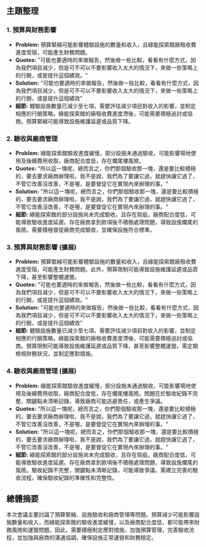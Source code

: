 ## 主題整理

### 1. 預算與財務影響

* **Problem:** 預算緊縮可能影響體驗設施的數量和收入，且綠能探索館廠租收費進度受阻，可能產生財務問題。
* **Quotes:** "可能也要適時的來做報告，然後做一些比較，看看有什麼方式，因為我們項目減少，但是可不可以不要影響收入太大的情況下，來做一些策略上的行銷，或是提升這個績效。"
* **Solution:** "可能也要適時的來做報告，然後做一些比較，看看有什麼方式，因為我們項目減少，但是可不可以不要影響收入太大的情況下，來做一些策略上的行銷，或是提升這個績效"
* **細節:** 體驗設施數量已減少至七項，需要評估減少項目對收入的影響，並制定相應的行銷策略。綠能探索館的廠租收費進度滯後，可能需要積極追討或協商。預算緊縮可能導致設施維護延遲或品質下降。

### 2. 驗收與廠商管理

* **Problem:** 綠能探索館驗收進度緩慢，部分設施未通過驗收，可能影響場地使用及後續費用收取，廠商配合度低，存在爛尾樓風險。
* **Quotes:** "所以這一塊呢，總而言之，你們那個驗收那一塊，還是要比較積極的，要去要求廠商辦理啦，我不是說，我們為了要讓它過，就趕快讓它過了，不管它改善沒改善，不是喔，是要督促它在實現內來辦理的事。"
* **Solution:** "所以這一塊呢，總而言之，你們那個驗收那一塊，還是要比較積極的，要去要求廠商辦理啦，我不是說，我們為了要讓它過，就趕快讓它過了，不管它改善沒改善，不是喔，是要督促它在實現內來辦理的事。"
* **細節:** 綠能探索館的部分設施尚未完成驗收，且存在瑕疵。廠商配合度低，可能導致驗收進度延遲。存在廠商拿到款項後不積極處理問題，導致設施爛尾的風險。需要積極督促廠商完成驗收，並確保設施符合標準。

### 3. 預算與財務影響 (擴展)

* **Problem:** 預算緊縮可能影響體驗設施的數量和收入，且綠能探索館廠租收費進度受阻，可能產生財務問題。此外，預算限制可能導致設施維護延遲或品質下降，甚至影響整體運營。
* **Quotes:** "可能也要適時的來做報告，然後做一些比較，看看有什麼方式，因為我們項目減少，但是可不可以不要影響收入太大的情況下，來做一些策略上的行銷，或是提升這個績效。"
* **Solution:** "可能也要適時的來做報告，然後做一些比較，看看有什麼方式，因為我們項目減少，但是可不可以不要影響收入太大的情況下，來做一些策略上的行銷，或是提升這個績效"
* **細節:** 體驗設施數量已減少至七項，需要評估減少項目對收入的影響，並制定相應的行銷策略。綠能探索館的廠租收費進度滯後，可能需要積極追討或協商。預算限制可能導致設施維護延遲或品質下降，甚至影響整體運營。需定期檢視財務狀況，並制定應對措施。

### 4. 驗收與廠商管理 (擴展)

* **Problem:** 綠能探索館驗收進度緩慢，部分設施未通過驗收，可能影響場地使用及後續費用收取，廠商配合度低，存在爛尾樓風險。問題在於驗收紀錄不完整，關鍵點未清晰記錄，導致廠商可能逃避責任，或產生爭議。
* **Quotes:** "所以這一塊呢，總而言之，你們那個驗收那一塊，還是要比較積極的，要去要求廠商辦理啦，我不是說，我們為了要讓它過，就趕快讓它過了，不管它改善沒改善，不是喔，是要督促它在實現內來辦理的事。"
* **Solution:** "所以這一塊呢，總而言之，你們那個驗收那一塊，還是要比較積極的，要去要求廠商辦理啦，我不是說，我們為了要讓它過，就趕快讓它過了，不管它改善沒改善，不是喔，是要督促它在實現內來辦理的事。"
* **細節:** 綠能探索館的部分設施尚未完成驗收，且存在瑕疵。廠商配合度低，可能導致驗收進度延遲。存在廠商拿到款項後不積極處理問題，導致設施爛尾的風險。驗收紀錄不完整，關鍵點未清晰記錄，可能導致爭議。需建立完善的驗收流程，確保驗收紀錄的準確性和完整性。

## 總體摘要

本次會議主要討論了預算緊縮、設施驗收和廠商管理等問題。預算減少可能影響設施數量和收入，而綠能探索館的驗收進度緩慢，以及廠商配合度低，都可能帶來財務風險和運營問題。因此，需要積極制定應對措施，加強預算管理，完善驗收流程，並加強與廠商的溝通協調，確保設施正常運營和財務穩定。